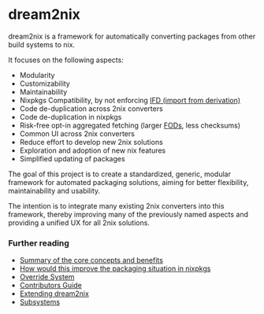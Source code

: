 # dream2nix

dream2nix is a framework for automatically converting packages from other build systems to nix.

It focuses on the following aspects:

- Modularity
- Customizability
- Maintainability
- Nixpkgs Compatibility, by not enforcing [IFD (import from derivation)][glossary]
- Code de-duplication across 2nix converters
- Code de-duplication in nixpkgs
- Risk-free opt-in aggregated fetching (larger [FODs][glossary], less checksums)
- Common UI across 2nix converters
- Reduce effort to develop new 2nix solutions
- Exploration and adoption of new nix features
- Simplified updating of packages

The goal of this project is to create a standardized, generic, modular framework for automated packaging solutions, aiming for better flexibility, maintainability and usability.

The intention is to integrate many existing 2nix converters into this framework, thereby improving many of the previously named aspects and providing a unified UX for all 2nix solutions.

### Further reading

- [Summary of the core concepts and benefits](./intro/concepts-and-benefits.md)
- [How would this improve the packaging situation in nixpkgs](./intro/nixpkgs-improvements.md)
- [Override System](./intro/override-system.md)
- [Contributors Guide](./contributing.md)
- [Extending dream2nix](./extending-dream2nix.md)
- [Subsystems](./subsystems.md)

[glossary]: https://nixos.wiki/wiki/Glossary "glossary"